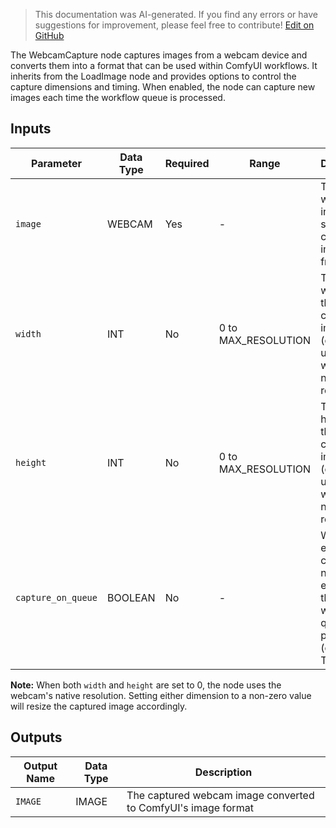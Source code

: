 > This documentation was AI-generated. If you find any errors or have suggestions for improvement, please feel free to contribute! [Edit on GitHub](https://github.com/Comfy-Org/embedded-docs/blob/main/comfyui_embedded_docs/docs/WebcamCapture/en.md)

The WebcamCapture node captures images from a webcam device and converts them into a format that can be used within ComfyUI workflows. It inherits from the LoadImage node and provides options to control the capture dimensions and timing. When enabled, the node can capture new images each time the workflow queue is processed.

## Inputs

| Parameter | Data Type | Required | Range | Description |
|-----------|-----------|----------|-------|-------------|
| `image` | WEBCAM | Yes | - | The webcam input source to capture images from |
| `width` | INT | No | 0 to MAX_RESOLUTION | The desired width for the captured image (default: 0, uses webcam's native resolution) |
| `height` | INT | No | 0 to MAX_RESOLUTION | The desired height for the captured image (default: 0, uses webcam's native resolution) |
| `capture_on_queue` | BOOLEAN | No | - | When enabled, captures a new image each time the workflow queue is processed (default: True) |

**Note:** When both `width` and `height` are set to 0, the node uses the webcam's native resolution. Setting either dimension to a non-zero value will resize the captured image accordingly.

## Outputs

| Output Name | Data Type | Description |
|-------------|-----------|-------------|
| `IMAGE` | IMAGE | The captured webcam image converted to ComfyUI's image format |

